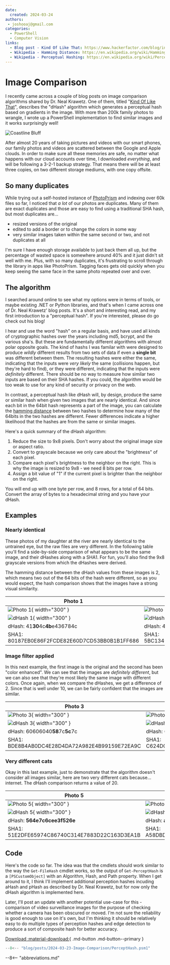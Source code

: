 ```yaml
---
date:
  created: 2024-03-24
authors:
 - joshooaj@gmail.com
categories:
  - PowerShell
  - Computer Vision
links:
  - Blog post - Kind Of Like That: https://www.hackerfactor.com/blog/index.php?/archives/529-Kind-of-Like-That.html
  - Wikipedia - Hamming Distance: https://en.wikipedia.org/wiki/Hamming_distance
  - Wikipedia - Perceptual Hashing: https://en.wikipedia.org/wiki/Perceptual_hashing
---
```


# Image Comparison

I recently came across a couple of blog posts on image comparison
algorithms shared by Dr. Neal Krawetz. One of them, titled "[Kind Of Like That](https://www.hackerfactor.com/blog/index.php?/archives/529-Kind-of-Like-That.html)",
describes the "dHash" algorithm which generates a perceptual hash based on
gradients in the image. With more than 200k family photos to wrangle, I wrote up
a PowerShell implementation to find similar images and it works surprisingly well!

<!-- more -->

![Coastline Bluff](hero.jpg)

After almost 20 years of taking pictures and videos with our smart phones, our
family photos and videos are scattered between the Google and Apple clouds. In
order to make sure all these memories are safe, no matter what happens with our
cloud accounts over time, I downloaded _everything_, and will be following a
3-2-1 backup strategy. That means there will be at least three copies, on two
different storage mediums, with one copy offsite.

## So many duplicates

While trying out a self-hosted instance of [PhotoPrism](https://www.photoprism.app/)
and indexing over 60k files so far, I noticed that _a lot_ of our photos are
duplicates. Many of them are exact duplicates and those are easy to find using
a traditional SHA hash, but most duplicates are...

- resized versions of the original
- edited to add a border or to change the colors in some way
- very similar images taken within the same second or two, and not duplicates at all

I'm sure I have enough storage available to just back them all up, but the percentage
of wasted space is somewhere around 40% and it just didn't sit well with me. Plus,
with so many duplicates, it's frustrating to scroll through the library in apps
like PhotoPrism. Tagging faces gets old quickly when you keep seeing the same face
in the same photo repeated over and over.

## The algorithm

I searched around online to see what my options were in terms of tools, or maybe
existing .NET or Python libraries, and that's when I came across one of Dr. Neal
Krawetz' blog posts. It's a short and interesting read, and my first introduction
to a "perceptual hash". If you're interested, please do go check out his blog!

I hear and use the word "hash" on a regular basis, and have used all kinds of
cryptographic hashes over the years including md5, bcrypt, and the various sha's.
But these are fundamentally different algorithms with almost polar opposite
goals. The kind of hashs I was familar with were designed to produce _wildly_
different results from two sets of data if even a __single bit__ was different
between them. The resulting hashes were either the same, indicating that the
inputs were _very likely_ the same (collisions happen, but they're hard to find),
or they were different, indicating that the inputs were _definitely_ different.
There should be no way to measure how similar two inputs are based on their SHA
hashes. If you could, the algorithm would be too weak to use for any kind of
security or privacy on the web.

In contrast, a perceptual hash like dHash will, by design, produce the same or
similar hash when given two images that are nearly identical. And since each bit
in the 64bit hash represents a part of the image, you can calculate the
[hamming distance](https://en.wikipedia.org/wiki/Hamming_distance) between two
hashes to determine how many of the 64bits in the two hashes are different.
Fewer differences indicate a higher likelihood that the hashes are from the same
or similar images.

Here's a quick summary of the dHash algorithm:

1. Reduce the size to 9x8 pixels. Don't worry about the original image size or aspect ratio.
2. Convert to grayscale because we only care about the "brightness" of each pixel.
3. Compare each pixel's brightness to the neighbor on the right. This is why the image is resized to 9x8 - we need 8 bits per row.
4. Assign a bit value of "1" if the current pixel is brighter than the neighbor on the right.

You will end up with one byte per row, and 8 rows, for a total of 64 bits. Convert
the array of bytes to a hexadecimal string and you have your dHash.

## Examples

### Nearly identical

These photos of my daughter at the river are nearly identical to the untrained
eye, but the raw files are very different. In the following table you'll find a
side-by-side comparison of what appears to be the same image, and their dHashes
along with a SHA1. For fun, you'll also find the 9x8 grayscale versions from which the
dHashes were derived.

The hamming distance between the dHash values from these images is 2, which means
two out of the 64 bits of the hash were different, so as you would expect, the
hash comparison shows that the images have a strong visual similarity.

| Photo 1                                        | Photo 2                                        |
| ---------------------------------------------- | ---------------------------------------------- |
| ![Photo 1](photo1.jpg){ width="300" }          | ![Photo 2](photo2.jpg){ width="300" }          |
| ![dHash 1](photo1.dhash.jpg){ width="300" }    | ![dHash 2](photo2.dhash.jpg){ width="300" }    |
| dHash: 41**30**4c**4b**e436784c                | dHash: 41**20**4c**49**e436784c                |
| SHA1: 80187EB0E86F2FCDE82E60D7CD53BB0B1B1FF686 | SHA1: 5BC13493BB94536C3EAE794A924C1D9A00D207D6 |

### Image filter applied

In this next example, the first image is the original and the second has been
"color enhanced". We can see that the images are _definitely different_, but we
can also see that they're most likely the same image with different colors. Once
again, when we compare the dHashes, we get a difference of 2. Since that is well
under 10, we can be fairly confident that the images are similar.

| Photo 3                                        | Photo 4                                        |
| ---------------------------------------------- | ---------------------------------------------- |
| ![Photo 3](photo3.jpg){ width="300" }          | ![Photo 4](photo4.jpg){ width="300" }          |
| ![dHash 3](photo3.dhash.jpg){ width="300" }    | ![dHash 4](photo4.dhash.jpg){ width="300" }    |
| dHash: 60606040**58**7c**5c**7c                | dHash: 60606040**d8**7c**5d**7c                |
| SHA1: BDE8B4AB0DC4E28D4DA72A982E4B99159E72EA9C | SHA1: C624DC07813ABBC07E286665AF7A41941F19F9AF |

### Very different cats

Okay in this last example, just to demonstrate that the algorithm doesn't consider
all images similar, here are two very different cats because... internet. The
dHash comparison returns a value of 20.

| Photo 5                                        | Photo 6                                        |
| ---------------------------------------------- | ---------------------------------------------- |
| ![Photo 5](photo5.jpg){ width="300" }          | ![Photo 6](photo6.jpg){ width="300" }          |
| ![dHash 5](photo5.dhash.jpg){ width="300" }    | ![dHash 6](photo6.dhash.jpg){ width="300" }    |
| dHash: **564e7c6cee3f526e**                    | dHash: **a460e1bd57128c51**                    |
| SHA1: 51E2DFE65974C86740C314E7883D22C163D3EA1B | SHA1: A58DBDAA875B5FC311BBB35A74748E68550CFC12 |

## Code

Here's the code so far. The idea was that the cmdlets should work similar to the
way the `Get-FileHash` cmdlet works, so the output of `Get-PerceptHash` is a
`[PSCustomObject]` with an Algorithm, Hash, and Path property. When I get around
to it, I think I'll implement additional perception hashes incuding aHash and pHash
as described by Dr. Neal Krawetz, but for now only the dHash algorithm is implemented
here.

Later, I'll post an update with another potential use-case for this - comparison of video
surveillance images for the purpose of checking whether a camera has been obscured
or moved. I'm not sure the reliability is good enough to use on it's own, but I'm
thinking it should be relatively easy to do multiple types of perception hashes
and edge detection to produce a sort of composite hash for better accuracy.

[Download :material-download:](PerceptHash.psm1){ .md-button .md-button--primary }

```powershell title="PerceptHash.psm1" linenums="1"
--8<-- "blog/posts/2024-03-23-Image-Comparison/PerceptHash.psm1"
```

--8<-- "abbreviations.md"
